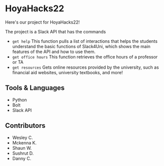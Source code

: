 # HoyaHacks22

Here's our project for HoyaHacks22!

The project is a Slack API that has the commands
- `get help`
This function pulls a list of interactions that helps the students understand the basic functions of Slack4Uni, which shows the main features of the API and how to use them.
- `get office hours`
This function retrieves the office hours of a professor or TA
- `get resources`
Gets online resources provided by the university, such as financial aid websites, university textbooks, and more!

## Tools & Languages
- Python
- Bolt
- Slack API

## Contributors
- Wesley C.
- Mckenna K.
- Shaun W.
- Sushrut D.
- Danny C.
